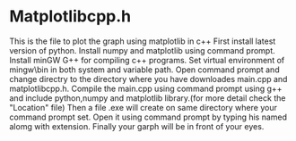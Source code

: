 # Matplotlibcpp.h
This is the file to plot the graph using matplotlib in c++
First install latest version of python.
Install numpy and matplotlib using command prompt.
Install minGW G++ for compiling c++ programs.
Set virtual environment of mingw\bin in both system and variable path.
Open command prompt and change directry to the directory where you have downloades main.cpp and matplotlibcpp.h.
Compile the main.cpp using command prompt using g++ and include python,numpy and matplotlib library.(for more detail check the "Location" file)
Then a file .exe will create on same directory where your command prompt set.
Open it using command prompt by typing his named alomg with extension.
Finally your garph will be in front of your eyes.
